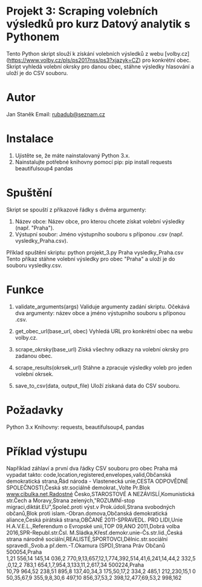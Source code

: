 # Projekt 3: Scraping volebních výsledků pro kurz Datový analytik s Pythonem
Tento Python skript slouží k získání volebních výsledků z webu [volby.cz]
(https://www.volby.cz/pls/ps2017nss/ps3?xjazyk=CZ) pro konkrétní obec. 
Skript vyhledá volební okrsky pro danou obec, stáhne výsledky hlasování a uloží je do CSV souboru.

# Autor
Jan Staněk 
Email: rubadub@seznam.cz

# Instalace
1. Ujistěte se, že máte nainstalovaný Python 3.x.
2. Nainstalujte potřebné knihovny pomocí pip: pip install requests beautifulsoup4 pandas

# Spuštění
Skript se spouští z příkazové řádky s dvěma argumenty:
1. Název obce: Název obce, pro kterou chcete získat volební výsledky (např. "Praha").
2. Výstupní soubor: Jméno výstupního souboru s příponou .csv (např. vysledky_Praha.csv).

Příklad spuštění skriptu: python projekt_3.py Praha vysledky_Praha.csv
Tento příkaz stáhne volební výsledky pro obec "Praha" a uloží je do souboru vysledky.csv.

# Funkce
1. validate_arguments(args)
Validuje argumenty zadání skriptu. 
Očekává dva argumenty: název obce a jméno výstupního souboru s příponou .csv.

2. get_obec_url(base_url, obec)
Vyhledá URL pro konkrétní obec na webu volby.cz.

3. scrape_okrsky(base_url)
Získá všechny odkazy na volební okrsky pro zadanou obec.

4. scrape_results(okrsek_url)
Stáhne a zpracuje výsledky voleb pro jeden volební okrsek.

5. save_to_csv(data, output_file)
Uloží získaná data do CSV souboru.

# Požadavky
Python 3.x
Knihovny: requests, beautifulsoup4, pandas

# Příklad výstupu
Například záhlaví a první dva řádky CSV souboru pro obec Praha má vypadat takto:
code,location,registered,envelopes,valid,Občanská demokratická strana,Řád národa - Vlastenecká unie,CESTA ODPOVĚDNÉ SPOLEČNOSTI,Česká str.sociálně demokrat.,Volte Pr.Blok www.cibulka.net,Radostné Česko,STAROSTOVÉ A NEZÁVISLÍ,Komunistická str.Čech a Moravy,Strana zelených,"ROZUMNÍ-stop migraci,diktát.EU",Společ.proti výst.v Prok.údolí,Strana svobodných občanů,Blok proti islam.-Obran.domova,Občanská demokratická aliance,Česká pirátská strana,OBČANÉ 2011-SPRAVEDL. PRO LIDI,Unie H.A.V.E.L.,Referendum o Evropské unii,TOP 09,ANO 2011,Dobrá volba 2016,SPR-Republ.str.Čsl. M.Sládka,Křesť.demokr.unie-Čs.str.lid.,Česká strana národně sociální,REALISTÉ,SPORTOVCI,Dělnic.str.sociální spravedl.,Svob.a př.dem.-T.Okamura (SPD),Strana Práv Občanů
500054,Praha 1,21 556,14 145,14 036,2 770,9,13,657,12,1,774,392,514,41,6,241,14,44,2 332,5,0,12,2 783,1 654,1,7,954,3,133,11,2,617,34
500224,Praha 10,79 964,52 238,51 895,8 137,40,34,3 175,50,17,2 334,2 485,1 212,230,15,1 050,35,67,9 355,9,8,30,6 497,10 856,37,53,2 398,12,477,69,53,2 998,162

